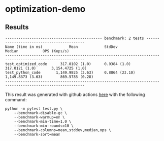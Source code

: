 # optimization-demo

## Results

```
-------------------------------------------- benchmark: 2 tests ------------------------------------------
Name (time in ns)            Mean            StdDev                Median           OPS (Kops/s)
----------------------------------------------------------------------------------------------------------
test_optimized_code      317.0102 (1.0)      0.0384 (1.0)        317.0121 (1.0)       3,154.4725 (1.0)
test_python_code       1,149.9825 (3.63)     0.8864 (23.10)    1,149.8373 (3.63)        869.5785 (0.28)
----------------------------------------------------------------------------------------------------------
```

This result was generated with github actions [here](https://github.com/szabolcsdombi/optimization-demo/actions/runs/5423258436/jobs/9860949567) with the following command:

```console
python -m pytest test.py \
    --benchmark-disable-gc \
    --benchmark-warmup=on \
    --benchmark-min-time=1.0 \
    --benchmark-min-rounds=10 \
    --benchmark-columns=mean,stddev,median,ops \
    --benchmark-sort=mean
```
